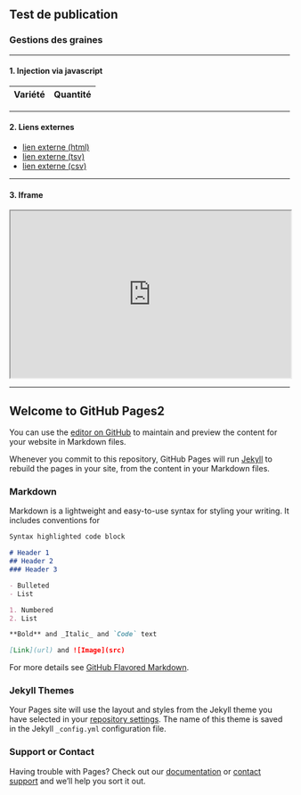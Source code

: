 ## Test de publication

### Gestions des graines

<hr>

#### 1. Injection via javascript

<table id="stock">
  <thead>
    <tr>
     <th>Variété</th>
     <th>Quantité</th>
    </tr>
  </thead>

  <tbody>
  </tbody>
</table>

<script>
(function(){

var url = 'https://docs.google.com/spreadsheets/d/e/2PACX-1vRnjpwv9eYPwZx__7-8H4EYoe7Zs4yXZwCAuPJuxNEfj3LgInGX6-e-94SI7BPI7FF7YrVqP3NYO3bN/pub?gid=1185466709&single=true&output=tsv';
var stock = document.getElementById('stock');

var opts = {
    method: 'GET',
    headers: {}
};

fetch(url, opts).then(function (response) {
    return response.text();
})
    .then(function (text) {
        var lines = text.split("\n")
        var i, l, cols, row, cell0, cell1, notInStock;
        for(i = lines.length-1; i > 1; i--) { // skip bogus headers in tsv (0, 1)
            l = lines[i];
            cols = l.split('\t')
            notInStock = parseInt(cols[1]) <= 0;
            row = stock.insertRow(1); // skip table header

            cell0 = row.insertCell(0)
            cell0.innerHTML = cols[0];
            if (notInStock) {
                cell0.style.textDecorationLine = 'line-through'
            }

            cell1 = row.insertCell(1)
            cell1.innerHTML = cols[1];
            cell1.style.textAlign = "right"
            if (notInStock) {
                cell1.style.color = '#FF4136';
            }
        }

    });
})();
</script>

<hr>

#### 2. Liens externes

- [lien externe (html)](https://docs.google.com/spreadsheets/d/e/2PACX-1vRnjpwv9eYPwZx__7-8H4EYoe7Zs4yXZwCAuPJuxNEfj3LgInGX6-e-94SI7BPI7FF7YrVqP3NYO3bN/pubhtml?gid=1185466709&single=true)
- [lien externe (tsv)](https://docs.google.com/spreadsheets/d/e/2PACX-1vRnjpwv9eYPwZx__7-8H4EYoe7Zs4yXZwCAuPJuxNEfj3LgInGX6-e-94SI7BPI7FF7YrVqP3NYO3bN/pub?gid=1185466709&single=true&output=tsv)
- [lien externe (csv)](https://docs.google.com/spreadsheets/d/e/2PACX-1vRnjpwv9eYPwZx__7-8H4EYoe7Zs4yXZwCAuPJuxNEfj3LgInGX6-e-94SI7BPI7FF7YrVqP3NYO3bN/pub?gid=1185466709&single=true&output=csv)

<hr>

#### 3. Iframe

<iframe width="100%" height="300px" src="https://docs.google.com/spreadsheets/d/e/2PACX-1vRnjpwv9eYPwZx__7-8H4EYoe7Zs4yXZwCAuPJuxNEfj3LgInGX6-e-94SI7BPI7FF7YrVqP3NYO3bN/pubhtml?gid=1185466709&amp;single=true&amp;widget=true&amp;headers=false"></iframe>

<hr>

## Welcome to GitHub Pages2

You can use the [editor on GitHub](https://github.com/auja-levens/auja-levens.github.io/edit/master/README.md) to maintain and preview the content for your website in Markdown files.

Whenever you commit to this repository, GitHub Pages will run [Jekyll](https://jekyllrb.com/) to rebuild the pages in your site, from the content in your Markdown files.

### Markdown

Markdown is a lightweight and easy-to-use syntax for styling your writing. It includes conventions for

```markdown
Syntax highlighted code block

# Header 1
## Header 2
### Header 3

- Bulleted
- List

1. Numbered
2. List

**Bold** and _Italic_ and `Code` text

[Link](url) and ![Image](src)
```

For more details see [GitHub Flavored Markdown](https://guides.github.com/features/mastering-markdown/).

### Jekyll Themes

Your Pages site will use the layout and styles from the Jekyll theme you have selected in your [repository settings](https://github.com/auja-levens/auja-levens.github.io/settings). The name of this theme is saved in the Jekyll `_config.yml` configuration file.

### Support or Contact

Having trouble with Pages? Check out our [documentation](https://help.github.com/categories/github-pages-basics/) or [contact support](https://github.com/contact) and we’ll help you sort it out.
